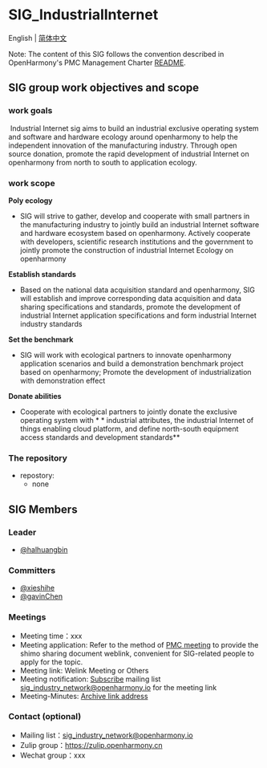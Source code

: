 # SIG_IndustrialInternet
English | [简体中文](./sig_industrial_internet_cn.md)

Note: The content of this SIG follows the convention described in OpenHarmony's PMC Management Charter [README](/zh/pmc.md).

## SIG group work objectives and scope

### work goals

​       Industrial Internet sig aims to build an industrial exclusive operating system and software and hardware ecology around openharmony to help the independent innovation of the manufacturing industry. Through open source donation, promote the rapid development of industrial Internet on openharmony from north to south to application ecology.

### work scope

**Poly ecology**

* SIG will strive to gather, develop and cooperate with small partners in the manufacturing industry to jointly build an industrial Internet software and hardware ecosystem based on openharmony. Actively cooperate with developers, scientific research institutions and the government to jointly promote the construction of industrial Internet Ecology on openharmony

**Establish standards**
* Based on the national data acquisition standard and openharmony, SIG will establish and improve corresponding data acquisition and data sharing specifications and standards, promote the development of industrial Internet application specifications and form industrial Internet industry standards

**Set the benchmark**
* SIG will work with ecological partners to innovate openharmony application scenarios and build a demonstration benchmark project based on openharmony; Promote the development of industrialization with demonstration effect

**Donate abilities**

* Cooperate with ecological partners to jointly donate the exclusive operating system with * * industrial attributes, the industrial Internet of things enabling cloud platform, and define north-south equipment access standards and development standards**

### The repository 
- repostory:
  - none


## SIG Members

### Leader
- [@halhuangbin](https://gitee.com/halhuangbin)   

### Committers
- [@xieshihe](https://gitee.com/xieshihe)     
- [@gavinChen](https://gitee.com/gavin1234)  

### Meetings
 - Meeting time：xxx
 - Meeting application: Refer to the method of [PMC meeting](https://gitee.com/dongjinguang/community/blob/master/zh/pmc.md#pmc%E4%BC%9A%E8%AE%AE%E9%93%BE%E6%8E%A5) to provide the shimo sharing document weblink, convenient for SIG-related people to apply for the topic.
 - Meeting link: Welink Meeting or Others
 - Meeting notification: [Subscribe](https://lists.openatom.io/postorius/lists/sig_industry_network.openharmony.io/) mailing list [sig_industry_network@openharmony.io](https://lists.openatom.io/postorius/lists/sig_industry_network.openharmony.io/) for the meeting link
 - Meeting-Minutes: [Archive link address](https://gitee.com/openharmony-sig/sig-content/tree/master/industrial_internet/meetings)

### Contact (optional)

- Mailing list：[sig_industry_network@openharmony.io](https://lists.openatom.io/postorius/lists/sig_industry_network.openharmony.io/)
- Zulip group：https://zulip.openharmony.cn
- Wechat group：xxx
